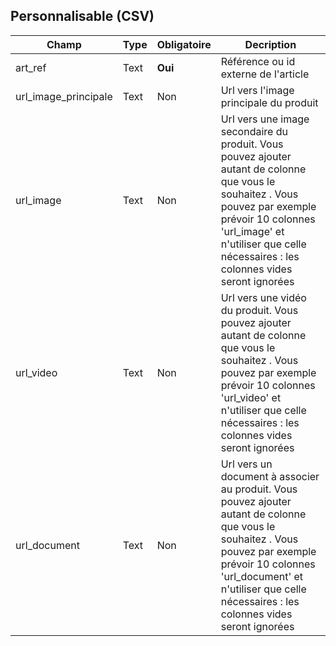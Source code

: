 ## Personnalisable (CSV)

|Champ|Type|Obligatoire|Decription|
|---|---|---|---|
|art_ref|Text|**Oui**|Référence ou id externe de l'article|
|url_image_principale|Text|Non|Url vers l'image principale du produit|
|url_image|Text|Non|Url vers une image secondaire du produit. Vous pouvez ajouter autant de colonne que vous le souhaitez . Vous pouvez par exemple prévoir 10 colonnes 'url_image' et n'utiliser que celle nécessaires : les colonnes vides seront ignorées|
|url_video|Text|Non|Url vers une vidéo du produit. Vous pouvez ajouter autant de colonne que vous le souhaitez . Vous pouvez par exemple prévoir 10 colonnes 'url_video' et n'utiliser que celle nécessaires : les colonnes vides seront ignorées|
|url_document|Text|Non|Url vers un document à associer au produit. Vous pouvez ajouter autant de colonne que vous le souhaitez . Vous pouvez par exemple prévoir 10 colonnes 'url_document' et n'utiliser que celle nécessaires : les colonnes vides seront ignorées|
